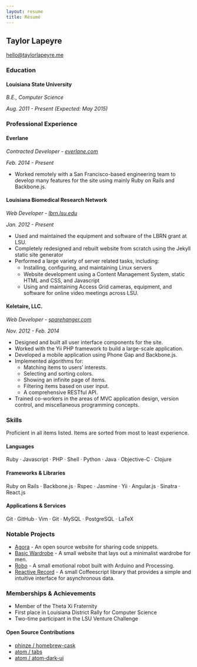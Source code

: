 ```yaml
---
layout: resume
title: Résumé
---
```


## Taylor Lapeyre
[hello@taylorlapeyre.me][email]


### Education

#### Louisiana State University

*B.E., Computer Science*

*Aug. 2011 - Present (Expected: May 2015)*


### Professional Experience

#### Everlane

*Contracted Developer - [everlane.com][everlane]*

*Feb. 2014 - Present*

- Worked remotely with a San Francisco-based engineering team to develop many features for the site using mainly Ruby on Rails and Backbone.js.

#### Louisiana Biomedical Research Network

*Web Developer - [lbrn.lsu.edu][lbrn]*

*Jan. 2012 - Present*

- Used and maintained the equipment and software of the LBRN grant at LSU.
- Completely redesigned and rebuilt website from scratch using the Jekyll static site generator
- Performed a large variety of server related tasks, including:
  - Installing, conﬁguring, and maintaining Linux servers
  - Website development using a Content Management System, static HTML and CSS, and Javascript
  - Using and maintaining Access Grid cameras, equipment, and software for online video meetings across LSU.

#### Keletaire, LLC.

*Web Developer - [sparehanger.com][sh]*

*Nov. 2012 - Feb. 2014*

- Designed and built all user interface components for the site.
- Worked with the Yii PHP framework to build a large-scale application.
- Developed a mobile application using Phone Gap and Backbone.js.
- Implemented algorithms for:
  - Matching items to users’ interests.
  - Selecting and sorting colors.
  - Showing an infinite page of items.
  - Filtering items based on user input.
  - A comprehensive RESTful API.
- Trained co-workers in the areas of MVC application design, version control, and miscellaneous programming concepts.


### Skills

Proficient in all items listed. Items are sorted from most to least experience.

#### Languages

Ruby · Javascript · PHP · Shell · Python · Java · Objective-C · Clojure

#### Frameworks & Libraries

Ruby on Rails · Backbone.js · Rspec · Jasmine · Yii · Angular.js · Sinatra · React.js

#### Applications & Services

Git · GitHub · Vim · Git · MySQL · PostgreSQL · LaTeX

### Notable Projects

- [Agora][agora] - An open source website for sharing code snippets.
- [Basic Wardrobe][basic] - A small website that lays out a minimalist wardrobe for men.
- [Robo][robo] - A small emotional robot built with Arduino and Processing.
- [Reactive Record][rr] - A small Coffeescript library that provides a simple and intuitive interface for asynchronous data.

### Memberships & Achievements

- Member of the Theta Xi Fraternity
- First place in Louisiana District Rally for Computer Science
- Two-time participant in the LSU Venture Challenge

#### Open Source Contributions

- [phinze / homebrew-cask][homebrew]
- [atom / tabs][atomtabs]
- [atom / atom-dark-ui][atomui]

[email]: mailto:hello@taylorlapeyre.me
[github]: https://github.com/taylorlapeyre
[sh]: http://sparehanger.com
[lbrn]: http://lbrn.lsu.edu
[homebrew]: https://github.com/phinze/homebrew-cask
[atomtabs]: https://github.com/atom/tabs
[atomui]: https://github.com/atom/atom-dark-ui/
[everlane]: https://everlane.com
[agora]: http://www.codeagora.co/
[basic]: http://basicwardrobe.info/
[robo]: https://github.com/taylorlapeyre/robo
[rr]: https://github.com/taylorlapeyre/reactive-record
